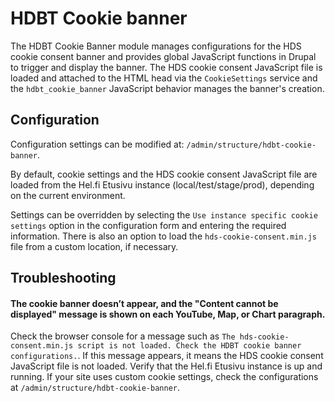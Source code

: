 # HDBT Cookie banner

The HDBT Cookie Banner module manages configurations for the HDS cookie consent banner and provides global JavaScript functions in Drupal to trigger and display the banner. The HDS cookie consent JavaScript file is loaded and attached to the HTML head via the `CookieSettings` service and the `hdbt_cookie_banner` JavaScript behavior manages the banner's creation.

## Configuration

Configuration settings can be modified at: `/admin/structure/hdbt-cookie-banner`.

By default, cookie settings and the HDS cookie consent JavaScript file are loaded from the Hel.fi Etusivu instance (local/test/stage/prod), depending on the current environment.

Settings can be overridden by selecting the `Use instance specific cookie settings` option in the configuration form and entering the required information. There is also an option to load the `hds-cookie-consent.min.js` file from a custom location, if necessary.

## Troubleshooting

#### The cookie banner doesn’t appear, and the "Content cannot be displayed" message is shown on each YouTube, Map, or Chart paragraph.
Check the browser console for a message such as `The hds-cookie-consent.min.js script is not loaded. Check the HDBT cookie banner configurations.`. If this message appears, it means the HDS cookie consent JavaScript file is not loaded. Verify that the Hel.fi Etusivu instance is up and running. If your site uses custom cookie settings, check the configurations at `/admin/structure/hdbt-cookie-banner`.
